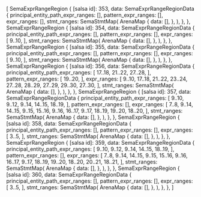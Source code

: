 [
    SemaExprRangeRegion {
        [salsa id]: 353,
        data: SemaExprRangeRegionData {
            principal_entity_path_expr_ranges: [],
            pattern_expr_ranges: [],
            expr_ranges: [],
            stmt_ranges: SemaStmtMap(
                ArenaMap {
                    data: [],
                },
            ),
        },
    },
    SemaExprRangeRegion {
        [salsa id]: 354,
        data: SemaExprRangeRegionData {
            principal_entity_path_expr_ranges: [],
            pattern_expr_ranges: [],
            expr_ranges: [
                9..10,
            ],
            stmt_ranges: SemaStmtMap(
                ArenaMap {
                    data: [],
                },
            ),
        },
    },
    SemaExprRangeRegion {
        [salsa id]: 355,
        data: SemaExprRangeRegionData {
            principal_entity_path_expr_ranges: [],
            pattern_expr_ranges: [],
            expr_ranges: [
                9..10,
            ],
            stmt_ranges: SemaStmtMap(
                ArenaMap {
                    data: [],
                },
            ),
        },
    },
    SemaExprRangeRegion {
        [salsa id]: 356,
        data: SemaExprRangeRegionData {
            principal_entity_path_expr_ranges: [
                17..18,
                21..22,
                27..28,
            ],
            pattern_expr_ranges: [
                19..20,
            ],
            expr_ranges: [
                9..10,
                17..18,
                21..22,
                23..24,
                27..28,
                28..29,
                27..29,
                29..30,
                27..30,
            ],
            stmt_ranges: SemaStmtMap(
                ArenaMap {
                    data: [],
                },
            ),
        },
    },
    SemaExprRangeRegion {
        [salsa id]: 357,
        data: SemaExprRangeRegionData {
            principal_entity_path_expr_ranges: [
                9..10,
                9..12,
                9..14,
                14..15,
                18..19,
            ],
            pattern_expr_ranges: [],
            expr_ranges: [
                7..8,
                9..14,
                14..15,
                9..15,
                15..16,
                9..16,
                16..17,
                9..17,
                18..19,
                19..20,
                18..20,
            ],
            stmt_ranges: SemaStmtMap(
                ArenaMap {
                    data: [],
                },
            ),
        },
    },
    SemaExprRangeRegion {
        [salsa id]: 358,
        data: SemaExprRangeRegionData {
            principal_entity_path_expr_ranges: [],
            pattern_expr_ranges: [],
            expr_ranges: [
                3..5,
            ],
            stmt_ranges: SemaStmtMap(
                ArenaMap {
                    data: [],
                },
            ),
        },
    },
    SemaExprRangeRegion {
        [salsa id]: 359,
        data: SemaExprRangeRegionData {
            principal_entity_path_expr_ranges: [
                9..10,
                9..12,
                9..14,
                14..15,
                18..19,
            ],
            pattern_expr_ranges: [],
            expr_ranges: [
                7..8,
                9..14,
                14..15,
                9..15,
                15..16,
                9..16,
                16..17,
                9..17,
                18..19,
                19..20,
                18..20,
                20..21,
                18..21,
            ],
            stmt_ranges: SemaStmtMap(
                ArenaMap {
                    data: [],
                },
            ),
        },
    },
    SemaExprRangeRegion {
        [salsa id]: 360,
        data: SemaExprRangeRegionData {
            principal_entity_path_expr_ranges: [],
            pattern_expr_ranges: [],
            expr_ranges: [
                3..5,
            ],
            stmt_ranges: SemaStmtMap(
                ArenaMap {
                    data: [],
                },
            ),
        },
    },
]